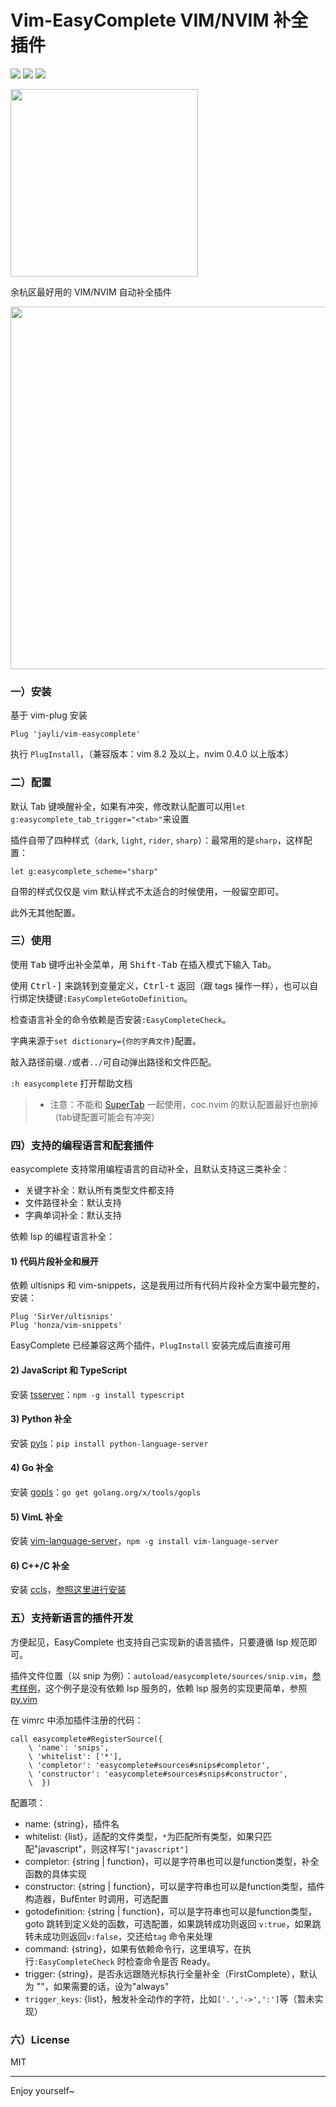 # Vim-EasyComplete VIM/NVIM 补全插件

![](https://img.shields.io/badge/VimScript-Only-orange.svg) ![](https://img.shields.io/badge/MacOS-available-brightgreen.svg) ![](https://img.shields.io/badge/license-MIT-blue.svg)

<img src="https://gw.alicdn.com/imgextra/i1/O1CN01ldj7Zb1xovXKSOfXY_!!6000000006491-2-tps-640-477.png" width=300>

余杭区最好用的 VIM/NVIM 自动补全插件

<img src="https://gw.alicdn.com/imgextra/i3/O1CN01Pjgr601zUR2hBpiXd_!!6000000006717-1-tps-793-413.gif" width=580>

### 一）安装

基于 vim-plug 安装

    Plug 'jayli/vim-easycomplete'

执行 `PlugInstall`，（兼容版本：vim 8.2 及以上，nvim 0.4.0 以上版本）

### 二）配置

默认 Tab 键唤醒补全，如果有冲突，修改默认配置可以用`let g:easycomplete_tab_trigger="<tab>"`来设置

插件自带了四种样式（`dark`, `light`, `rider`, `sharp`）：最常用的是`sharp`，这样配置：

```
let g:easycomplete_scheme="sharp"
```

自带的样式仅仅是 vim 默认样式不太适合的时候使用，一般留空即可。

此外无其他配置。

### 三）使用

使用 <kbd>Tab</kbd> 键呼出补全菜单，用 <kbd>Shift-Tab</kbd> 在插入模式下输入 Tab。

使用 <kbd>Ctrl-]</kbd> 来跳转到变量定义，<kbd>Ctrl-t</kbd> 返回（跟 tags 操作一样），也可以自行绑定快捷键`:EasyCompleteGotoDefinition`。

检查语言补全的命令依赖是否安装`:EasyCompleteCheck`。

字典来源于`set dictionary={你的字典文件}`配置。

敲入路径前缀`./`或者`../`可自动弹出路径和文件匹配。

`:h easycomplete` 打开帮助文档

> - 注意：不能和 [SuperTab](https://github.com/ervandew/supertab) 一起使用，coc.nvim 的默认配置最好也删掉（tab键配置可能会有冲突）

### 四）支持的编程语言和配套插件

easycomplete 支持常用编程语言的自动补全，且默认支持这三类补全：

- 关键字补全：默认所有类型文件都支持
- 文件路径补全：默认支持
- 字典单词补全：默认支持

依赖 lsp 的编程语言补全：

#### 1) 代码片段补全和展开

依赖 ultisnips 和 vim-snippets，这是我用过所有代码片段补全方案中最完整的，安装：

    Plug 'SirVer/ultisnips'
    Plug 'honza/vim-snippets'

EasyComplete 已经兼容这两个插件，`PlugInstall` 安装完成后直接可用

#### 2) JavaScript 和 TypeScript

安装 [tsserver](https://github.com/microsoft/TypeScript)：`npm -g install typescript`

#### 3) Python 补全

安装 [pyls](https://github.com/palantir/python-language-server)：`pip install python-language-server`

#### 4) Go 补全

安装 [gopls](https://github.com/golang/tools/tree/master/gopls)：`go get golang.org/x/tools/gopls`

#### 5) VimL 补全

安装 [vim-language-server](https://github.com/iamcco/vim-language-server)，`npm -g install vim-language-server`

#### 6) C++/C 补全

安装 [ccls](https://github.com/MaskRay/ccls)，[参照这里进行安装](https://github.com/MaskRay/ccls)

### 五）支持新语言的插件开发

方便起见，EasyComplete 也支持自己实现新的语言插件，只要遵循 lsp 规范即可。

插件文件位置（以 snip 为例）：`autoload/easycomplete/sources/snip.vim`，[参考样例](https://github.com/jayli/vim-easycomplete/blob/master/autoload/easycomplete/sources/snips.vim)，这个例子是没有依赖 lsp 服务的，依赖 lsp 服务的实现更简单，参照 [py.vim](https://github.com/jayli/vim-easycomplete/blob/master/autoload/easycomplete/sources/py.vim)

在 vimrc 中添加插件注册的代码：

```
call easycomplete#RegisterSource({
    \ 'name': 'snips',
    \ 'whitelist': ['*'],
    \ 'completor': 'easycomplete#sources#snips#completor',
    \ 'constructor': 'easycomplete#sources#snips#constructor',
    \  })
```

配置项：

- name: {string}，插件名
- whitelist: {list}，适配的文件类型，`*`为匹配所有类型，如果只匹配"javascript"，则这样写`["javascript"]`
- completor: {string | function}，可以是字符串也可以是function类型，补全函数的具体实现
- constructor: {string | function}，可以是字符串也可以是function类型，插件构造器，BufEnter 时调用，可选配置
- gotodefinition: {string | function}，可以是字符串也可以是function类型，goto 跳转到定义处的函数，可选配置，如果跳转成功则返回 `v:true`，如果跳转未成功则返回`v:false`，交还给`tag` 命令来处理
- command: {string}，如果有依赖命令行，这里填写，在执行`:EasyCompleteCheck` 时检查命令是否 Ready。
- trigger: {string}，是否永远跟随光标执行全量补全（FirstComplete），默认为 ""，如果需要的话，设为"always"
- `trigger_keys`: {list}，触发补全动作的字符，比如`['.','->',':']`等（暂未实现）

### 六）License

MIT

-----

Enjoy yourself~
